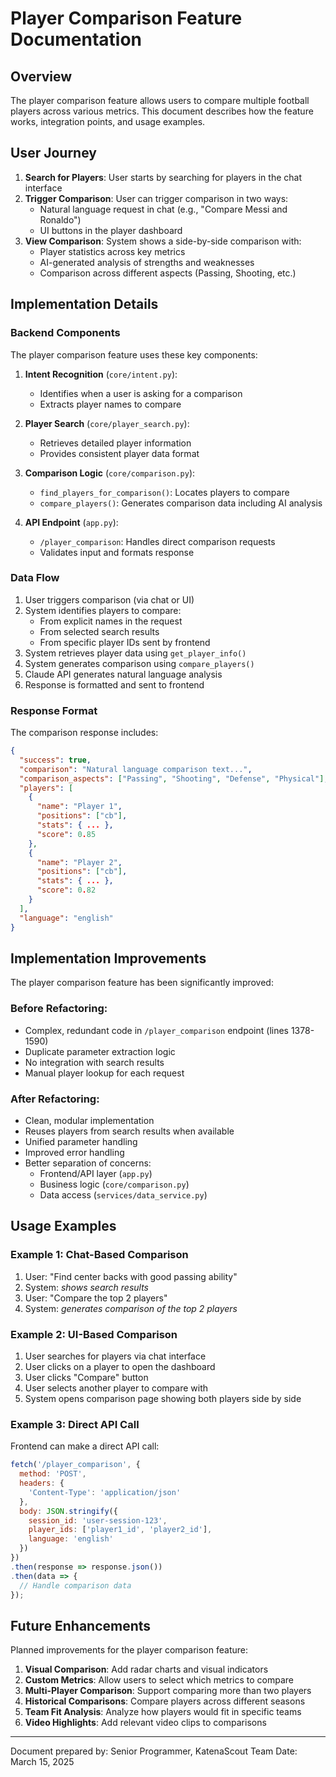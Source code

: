 # Player Comparison Feature Documentation

## Overview

The player comparison feature allows users to compare multiple football players across various metrics. This document describes how the feature works, integration points, and usage examples.

## User Journey

1. **Search for Players**: User starts by searching for players in the chat interface
2. **Trigger Comparison**: User can trigger comparison in two ways:
   - Natural language request in chat (e.g., "Compare Messi and Ronaldo")
   - UI buttons in the player dashboard
3. **View Comparison**: System shows a side-by-side comparison with:
   - Player statistics across key metrics
   - AI-generated analysis of strengths and weaknesses
   - Comparison across different aspects (Passing, Shooting, etc.)

## Implementation Details

### Backend Components

The player comparison feature uses these key components:

1. **Intent Recognition** (`core/intent.py`):
   - Identifies when a user is asking for a comparison
   - Extracts player names to compare

2. **Player Search** (`core/player_search.py`):
   - Retrieves detailed player information
   - Provides consistent player data format

3. **Comparison Logic** (`core/comparison.py`):
   - `find_players_for_comparison()`: Locates players to compare
   - `compare_players()`: Generates comparison data including AI analysis

4. **API Endpoint** (`app.py`):
   - `/player_comparison`: Handles direct comparison requests
   - Validates input and formats response

### Data Flow

1. User triggers comparison (via chat or UI)
2. System identifies players to compare:
   - From explicit names in the request
   - From selected search results
   - From specific player IDs sent by frontend
3. System retrieves player data using `get_player_info()`
4. System generates comparison using `compare_players()`
5. Claude API generates natural language analysis
6. Response is formatted and sent to frontend

### Response Format

The comparison response includes:

```json
{
  "success": true,
  "comparison": "Natural language comparison text...",
  "comparison_aspects": ["Passing", "Shooting", "Defense", "Physical"],
  "players": [
    {
      "name": "Player 1",
      "positions": ["cb"],
      "stats": { ... },
      "score": 0.85
    },
    {
      "name": "Player 2",
      "positions": ["cb"],
      "stats": { ... },
      "score": 0.82
    }
  ],
  "language": "english"
}
```

## Implementation Improvements

The player comparison feature has been significantly improved:

### Before Refactoring:
- Complex, redundant code in `/player_comparison` endpoint (lines 1378-1590)
- Duplicate parameter extraction logic
- No integration with search results
- Manual player lookup for each request

### After Refactoring:
- Clean, modular implementation
- Reuses players from search results when available
- Unified parameter handling
- Improved error handling
- Better separation of concerns:
  - Frontend/API layer (`app.py`)
  - Business logic (`core/comparison.py`)
  - Data access (`services/data_service.py`)

## Usage Examples

### Example 1: Chat-Based Comparison

1. User: "Find center backs with good passing ability"
2. System: *shows search results*
3. User: "Compare the top 2 players"
4. System: *generates comparison of the top 2 players*

### Example 2: UI-Based Comparison

1. User searches for players via chat interface
2. User clicks on a player to open the dashboard
3. User clicks "Compare" button
4. User selects another player to compare with
5. System opens comparison page showing both players side by side

### Example 3: Direct API Call

Frontend can make a direct API call:

```javascript
fetch('/player_comparison', {
  method: 'POST',
  headers: {
    'Content-Type': 'application/json'
  },
  body: JSON.stringify({
    session_id: 'user-session-123',
    player_ids: ['player1_id', 'player2_id'],
    language: 'english'
  })
})
.then(response => response.json())
.then(data => {
  // Handle comparison data
});
```

## Future Enhancements

Planned improvements for the player comparison feature:

1. **Visual Comparison**: Add radar charts and visual indicators
2. **Custom Metrics**: Allow users to select which metrics to compare
3. **Multi-Player Comparison**: Support comparing more than two players
4. **Historical Comparisons**: Compare players across different seasons
5. **Team Fit Analysis**: Analyze how players would fit in specific teams
6. **Video Highlights**: Add relevant video clips to comparisons

---

Document prepared by: Senior Programmer, KatenaScout Team
Date: March 15, 2025
